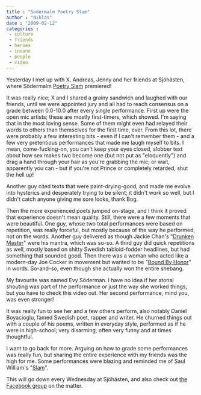 ```yaml
---
title : "Södermalm Poetry Slam"
author : "Niklas"
date : "2009-02-12"
categories : 
 - culture
 - friends
 - heroes
 - insane
 - people
 - video
---
```


Yesterday I met up with X, Andreas, Jenny and her friends at Sjöhästen, where Södermalm [Poetry Slam](http://en.wikipedia.org/wiki/Poetry_slam) premiered!

It was really nice; X and I shared a grainy sandwich and laughed with our friends, until we were appointed jury and all had to reach consensus on a grade between 0.0-10.0 after every single performance. First up were the open mic artists; these are mostly first-timers, which showed. I'm saying that in the most loving sense. Some of them might even had relayed their words to others than themselves for the first time, ever. From this lot, there were probably a few interesting bits - even if I can't remember them - and a few very pretentious performances that made me laugh myself to bits. I mean, come-fucking-on, you can't keep your eyes closed, slobber text about how sex makes two become one (but not put as "eloquently") and drag a hand through your hair as you're grabbing the mic; or wait, apparently you can - but if you're not Prince or completely retarded, shut the hell up!

Another guy cited texts that were paint-drying-good, and made me evolve into hysterics and desperately trying to be silent; it didn't work so well, but I didn't catch anyone giving me sore looks, thank Bog.

Then the more experienced poets jumped on-stage, and I think it proved that experience doesn't mean quality. Still, there were a few moments that were beautiful. One guy, whose two total performances were based on repetition, was really forceful, but mostly because of the way he performed, not on the words. Another guy delivered as though Jackie Chan's "[Drunken Master](http://www.imdb.com/title/tt0080179)" were his mantra, which was so-so. A third guy did quick repetitions as well, mostly based on shitty Swedish tabloid-fodder headlines, but had something that sounded good. Then there was a woman who acted like a modern-day Joe Cocker in movement but wanted to be "[Bound By Honor](http://www.imdb.com/title/tt0106469)" in words. So-and-so, even though she actually won the entire shebang.

My favourite was named Evy Söderman. I have no idea if her atonal shouting was part of the performance or just the way she worked things, but you have to check this video out. Her second performance, mind you, was even stronger!

It was really fun to see her and a few others perform, also notably Daniel Boyacioglu, famed Swedish poet, rapper and writer. He churned things out with a couple of his poems, written in everyday style, performed as if he were in high-school; very disarming, often very funny and at times thoughtful.

I want to go back for more. Arguing on how to grade some performances was really fun, but sharing the entire experience with my friends was the high for me. Some performances were blazing and reminded me of Saul William's "[Slam](http://www.imdb.com/title/tt0139615)".

This will go down every Wednesday at Sjöhästen, and also check out [the Facebook group](http://www.facebook.com/group.php?gid=44873819123) on the matter.
